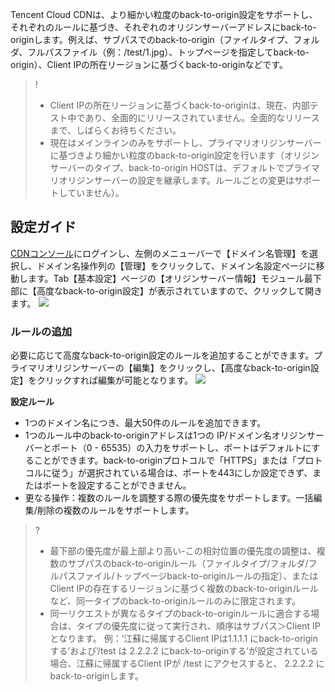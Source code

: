 

Tencent Cloud CDNは、より細かい粒度のback-to-origin設定をサポートし、それぞれのルールに基づき、それぞれのオリジンサーバーアドレスにback-to-originします。例えば、サブパスでのback-to-origin（ファイルタイプ、フォルダ、フルパスファイル（例：/test/1.jpg）、トップページを指定してback-to-origin）、Client IPの所在リージョンに基づくback-to-originなどです。

>!
>- Client IPの所在リージョンに基づくback-to-originは、現在、内部テスト中であり、全面的にリリースされていません。全面的なリリースまで、しばらくお待ちください。
>- 現在はメインラインのみをサポートし、プライマリオリジンサーバーに基づきより細かい粒度のback-to-origin設定を行います（オリジンサーバーのタイプ、back-to-origin HOSTは、デフォルトでプライマリオリジンサーバーの設定を継承します。ルールごとの変更はサポートしていません）。

## 設定ガイド

[CDNコンソール](https://console.cloud.tencent.com/cdn)にログインし、左側のメニューバーで【ドメイン名管理】を選択し、ドメイン名操作列の【管理】をクリックして、ドメイン名設定ページに移動します。Tab【基本設定】ページの【オリジンサーバー情報】モジュール最下部に【高度なback-to-origin設定】が表示されていますので、クリックして開きます。
![](https://main.qcloudimg.com/raw/17e0385a7cea2cbdd0ae012cae8b2555.png)

### ルールの追加

必要に応じて高度なback-to-origin設定のルールを追加することができます。プライマリオリジンサーバーの【編集】をクリックし、【高度なback-to-origin設定】をクリックすれば編集が可能となります。
![](https://main.qcloudimg.com/raw/ef2ae0e51a0cb032d493f89b8029b316.png)

**設定ルール**

- 1つのドメイン名につき、最大50件のルールを追加できます。
- 1つのルール中のback-to-originアドレスは1つの IP/ドメイン名オリジンサーバーとポート（0 - 65535）の入力をサポートし、ポートはデフォルトにすることができます。back-to-originプロトコルで「HTTPS」または「プロトコルに従う」が選択されている場合は、ポートを443にしか設定できず、またはポートを設定することができません。
- 更なる操作：複数のルールを調整する際の優先度をサポートします。一括編集/削除の複数のルールをサポートします。

>?
>- 最下部の優先度が最上部より高い-この相対位置の優先度の調整は、複数のサブパスのback-to-originルール（ファイルタイプ/フォルダ/フルパスファイル/トップページback-to-originルールの指定）、またはClient IPの存在するリージョンに基づく複数のback-to-originルールなど、同一タイプのback-to-originルールのみに限定されます。
>- 同一リクエストが異なるタイプのback-to-originルールに適合する場合は、タイプの優先度に従って実行され、順序はサブパス＞Client IPとなります。
例：’江蘇に帰属するClient IPは1.1.1.1 にback-to-originする’および’/test は 2.2.2.2 にback-to-originする’が設定されている場合、江蘇に帰属するClient IPが /test にアクセスすると、 2.2.2.2 にback-to-originします。
